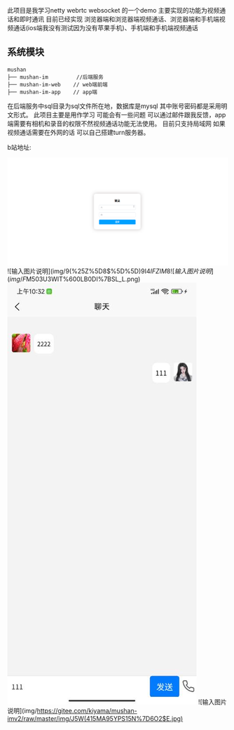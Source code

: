 此项目是我学习netty  webrtc websocket 的一个demo  主要实现的功能为视频通话和即时通讯
目前已经实现 浏览器端和浏览器端视频通话、浏览器端和手机端视频通话(ios端我没有测试因为没有苹果手机)、手机端和手机端视频通话
## 系统模块

~~~![输入图片说明](img/TX(JV)IVCO0M@B)Z8F7FG%5D2.png)
mushan
├── mushan-im         //后端服务
├── mushan-im-web    // web端前端
├── mushan-im-app    // app端
~~~
在后端服务中sql目录为sql文件所在地，数据库是mysql 其中账号密码都是采用明文形式。
此项目主要是用作学习 可能会有一些问题  可以通过邮件跟我反馈，app端需要有相机和录音的权限不然视频通话功能无法使用。
目前只支持局域网  如果视频通话需要在外网的话 可以自己搭建turn服务器。

b站地址:

![Image text](img/%5DBM@$%7D%7BVFCOOC_011%7BHET_F.png)
![输入图片说明](img/9(%25Z%5D8$%5D%5D)9I4$IFZIM8%5B45.png)
![输入图片说明](img/F$M503U3WIT%600LB0DI%7BSL_L.png)
![输入图片说明](img/GIMMWUD%25JUZW@QAZAKZR473.jpg)
![输入图片说明](img/https://gitee.com/kiyama/mushan-imv2/raw/master/img/J5W(415MA95YPS15N%7D6O2$E.jpg)